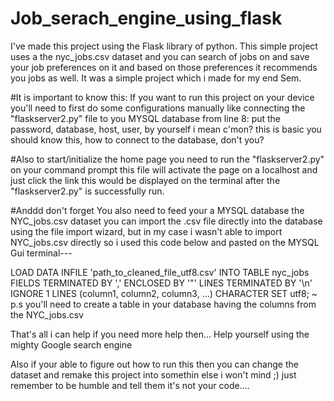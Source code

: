 # Job_serach_engine_using_flask
I've made this project using the Flask library of python. This simple project uses a the nyc_jobs.csv dataset and you can search of jobs on and save your job preferences on it and based on those preferences it recommends you jobs as well. It was a simple project which i made for my end Sem.





#It is important to know this:
If you want to run this project on your device you'll need to first do some configurations manually like connecting the "flaskserver2.py" file to you MYSQL database from line 8: put the password, database, host, user, by yourself i mean c'mon? this is basic you should know this, how to connect to the database, don't you? 

#Also to start/initialize the home page 
you need to run the "flaskserver2.py" on your command prompt this file will activate the page on a localhost and just click the link this would be displayed on the terminal after the "flaskserver2.py" is successfully run.

#Anddd don't forget
You also need to feed your a MYSQL database the NYC_jobs.csv dataset you can import the .csv file directly into the database using the file import wizard, but in my case i wasn't able to import NYC_jobs.csv directly so i used this code below and pasted on the MYSQL Gui terminal---

LOAD DATA INFILE 'path_to_cleaned_file_utf8.csv'
INTO TABLE nyc_jobs
FIELDS TERMINATED BY ',' 
ENCLOSED BY '"'
LINES TERMINATED BY '\n'
IGNORE 1 LINES
(column1, column2, column3, ...)
CHARACTER SET utf8;
~ p.s you'll need to create a table in your database having the columns from the NYC_jobs.csv 

That's all i can help if you need more help then...
Help yourself using the mighty Google search engine

Also if your able to figure out how to run this then you can change the dataset and remake this project into somethin else i won't mind ;) 
just remember to be humble and tell them it's not your code....




